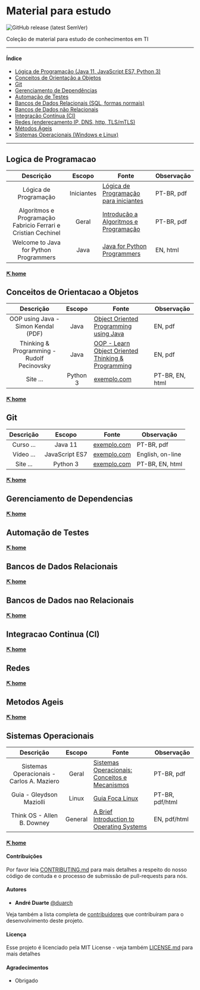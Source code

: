 # Material para estudo
![GitHub release (latest SemVer)](https://img.shields.io/github/v/release/duarch/proitec?sort=semver&style=flat-square)

Coleção de material para estudo de conhecimentos em TI 
<hr />

#### Índice

- [Lógica de Programação (Java 11, JavaScript ES7, Python 3)](#logica-de-programacao)
- [Conceitos de Orientação a Objetos](#conceitos-de-orientacao-a-objetos)
- [Git](#git) 
- [Gerenciamento de Dependências](#gerenciamento-de-dependencias) 
- [Automação de Testes](#automacao-de-testes) 
- [Bancos de Dados Relacionais (SQL, formas normais)](#bancos-de-dados-relacionais)
- [Bancos de Dados não Relacionais](#bancos-de-dados-nao-relacionais)
- [Integração Contínua (CI)](#integracao-continua-ci) 
- [Redes (endereçamento IP, DNS, http, TLS/mTLS)](#redes)
- [Métodos Ágeis](#metodos-ageis) 
- [Sistemas Operacionais (Windows e Linux)](#sistemas-operacionais) 

<hr />

## Logica de Programacao 

 Descrição  | Escopo |  Fonte | Observação 
:---: | :---: | --- | --- 
Lógica de Programação | Iniciantes | [Lógica de Programação para iniciantes](https://dicasdeprogramacao.com.br/download/ebook-logica-de-programacao-para-iniciantes.pdf)  |  PT-BR, pdf 
Algoritmos e Programação Fabricio Ferrari e Cristian Cechinel  | Geral | [Introdução a Algoritmos e Programação](http://www.ferrari.pro.br/home/documents/FFerrari-CCechinel-Introducao-a-algoritmos.pdf) | PT-BR, pdf
Welcome to Java for Python Programmers |  Java | [Java for Python Programmers](https://runestone.academy/runestone/books/published/java4python/index.html)  | EN, html

#### [⇱ home](#material-para-estudo)

## Conceitos de Orientacao a Objetos 

 Descrição  | Escopo |  Fonte | Observação 
:---: | :---: | --- | --- 
OOP using Java - Simon Kendal (PDF) | Java | [Object Oriented Programming using Java](https://bookboon.com/en/object-oriented-programming-using-java-ebook)  | EN, pdf
Thinking & Programming - Rudolf Pecinovsky | Java | [OOP - Learn Object Oriented Thinking & Programming](http://pub.bruckner.cz/titles/oop) | EN, pdf 
Site ... |  Python 3 | [exemplo.com](https://www.google.com)  | PT-BR, EN, html 

#### [⇱ home](#material-para-estudo)
## Git 

 Descrição  | Escopo |  Fonte | Observação 
:---: | :---: | --- | --- 
Curso ... | Java 11 | [exemplo.com](https://www.google.com)  | PT-BR, pdf
Vídeo ... | JavaScript ES7 | [exemplo.com](https://www.google.com) | English, on-line 
Site ... |  Python 3 | [exemplo.com](https://www.google.com)  | PT-BR, EN, html 

#### [⇱ home](#material-para-estudo)
## Gerenciamento de Dependencias 

#### [⇱ home](#material-para-estudo)
## Automação de Testes 

#### [⇱ home](#material-para-estudo)
## Bancos de Dados Relacionais

#### [⇱ home](#material-para-estudo)
## Bancos de Dados nao Relacionais

#### [⇱ home](#material-para-estudo)
## Integracao Continua (CI) 

#### [⇱ home](#material-para-estudo)
## Redes

#### [⇱ home](#material-para-estudo)
## Metodos Ageis 

#### [⇱ home](#material-para-estudo)
## Sistemas Operacionais 

 Descrição  | Escopo |  Fonte | Observação 
:---: | :---: | --- | --- 
Sistemas Operacionais - Carlos A. Maziero | Geral | [Sistemas Operacionais: Conceitos e Mecanismos](http://wiki.inf.ufpr.br/maziero/lib/exe/fetch.php?media=socm:socm-livro.pdf)  | PT-BR, pdf
Guia - Gleydson Maziolli | Linux | [Guia Foca Linux](https://www.guiafoca.org/#download) | PT-BR, pdf/html 
Think OS - Allen B. Downey |  General | [A Brief Introduction to Operating Systems](http://www.greenteapress.com/thinkos/index.html) | EN, pdf/html 

#### [⇱ home](#material-para-estudo)




#### Contribuições

Por favor leia [CONTRIBUTING.md](https://github.com/duarch/proitec/blob/master/CONTRIBUTING.md) para mais detalhes a respeito do nosso código de contuda e o processo de submissão de pull-requests para nós.
 

#### Autores

* **André Duarte** [@duarch](https://github.com/duarch)

Veja também a lista completa de [contribuidores](https://github.com/duarch/proitec/contributors) que contribuiram para o desenvolvimento deste projeto.

#### Licença

Esse projeto é licenciado pela MIT License - veja também [LICENSE.md](LICENSE.md) para mais detalhes

#### Agradecimentos

* Obrigado


